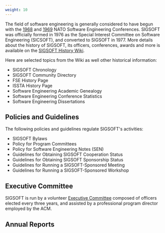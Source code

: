 ```yaml
---
weight: 10
---
```



The field of software engineering is generally considered to have begun with the [1968](http://homepages.cs.ncl.ac.uk/brian.randell/NATO/nato1968.PDF) and [1969](http://homepages.cs.ncl.ac.uk/brian.randell/NATO/nato1969.PDF) NATO Software Engineering Conferences.
SIGSOFT was officially formed in 1976 as the Special Interest Committee on Software Engineering (SICSOFT), and converted to SIGSOFT in 1977. More details about the history of SIGSOFT, its officers, conferences, awards and more is available on the [SIGSOFT History Wiki](http://historywiki.acm.org/sigs/SIGSOFT).

Here are selected topics from the Wiki as well other historical information:

* SIGSOFT Chronology
* SIGSOFT Community Directory
* FSE History Page
* ISSTA History Page
* Software Engineering Academic Genealogy
* Software Engineering Conference Statistics
* Software Engineering Dissertations

## Policies and Guidelines

The following policies and guidelines regulate SIGSOFT's activities:
* SIGSOFT Bylaws
* Policy for Program Committees
* Policy for Software Engineering Notes (SEN)
* Guidelines for Obtaining SIGSOFT Cooperation Status
* Guidelines for Obtaining SIGSOFT Sponsorship Status
* Guidelines for Running a SIGSOFT-Sponsored Meeting
* Guidelines for Running a SIGSOFT-Sponsored Workshop

## Executive Committee

SIGSOFT is run by a volunteer [Executive Committee](https://www.sigsoft.org/execcomm.html) composed of officers elected every three years, and assisted by a professional program director employed by the ACM.

## Annual Reports

